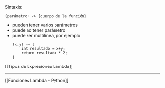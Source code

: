 Sintaxis:
```
(parámetro) -> {cuerpo de la función}
```
- pueden tener varios parámetros
- puede no tener parámetro
- puede ser multilinea, por ejemplo 
	```
	(x,y) -> {
		int resultado = x+y;
		return resultado * 2;
	}
	```
[[Tipos de Expresiones Lambda]] 
***
[[Funciones Lambda - Python]]
